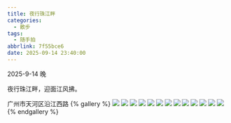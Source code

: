 ```yaml
---
title: 夜行珠江畔
categories:
  - 散步
tags:
  - 随手拍
abbrlink: 7f55bce6
date: 2025-09-14 23:40:00
---
```


2025-9-14 晚

夜行珠江畔，迎面江风拂。

广州市天河区沿江西路
{% gallery %}
![](https://img.angaiing.top/IMG_20250914_214727.webp)
![](https://img.angaiing.top/IMG_20250921_211426.webp)
![](https://img.angaiing.top/IMG_20250921_211932.webp)
![](https://img.angaiing.top/IMG_20250921_211943.webp)
![](https://img.angaiing.top/IMG_20250921_213219.webp)
![](https://img.angaiing.top/IMG_20250914_202420.webp)
![](https://img.angaiing.top/IMG_20250914_205945.webp)
![](https://img.angaiing.top/IMG_20250914_211616.webp)
![](https://img.angaiing.top/IMG_20250914_213224.webp)
![](https://img.angaiing.top/IMG_20250914_213511.webp)
![](https://img.angaiing.top/IMG_20250914_213545.webp)
![](https://img.angaiing.top/IMG_20250914_213611.webp)
![](https://img.angaiing.top/IMG_20250914_214228.webp)
{% endgallery %}

